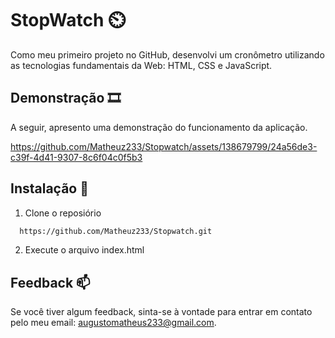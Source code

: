 
# StopWatch ⏲️

Como meu primeiro projeto no GitHub, desenvolvi um cronômetro utilizando as tecnologias fundamentais da Web: HTML, CSS e JavaScript.




## Demonstração 🎞️

A seguir, apresento uma demonstração do funcionamento da aplicação.



https://github.com/Matheuz233/Stopwatch/assets/138679799/24a56de3-c39f-4d41-9307-8c6f04c0f5b3




## Instalação 📲

1.  Clone o reposiório

```bash
  https://github.com/Matheuz233/Stopwatch.git
```
2. Execute o arquivo index.html 
## Feedback 📫

Se você tiver algum feedback, sinta-se à vontade para entrar em contato pelo meu email: augustomatheus233@gmail.com.

